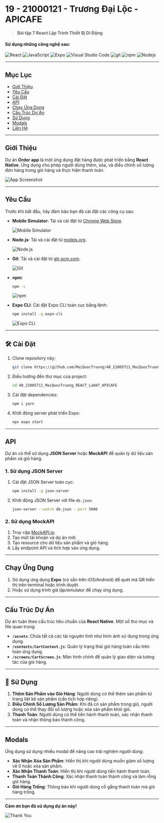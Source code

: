 
<h1> 19 - 21000121 - Trương Đại Lộc  - APICAFE</h1>

> **Bài tập 7 React Lập Trình Thiết Bị Di Động**
<h4>Sử dụng những công nghệ sau:</h4>
<p>
  <img alt="React" src="https://img.shields.io/badge/-React-45b8d8?style=flat-square&logo=react&logoColor=white" />
  <img alt="JavaScript" src="https://img.shields.io/badge/-JavaScript-F7DF1E?style=flat-square&logo=javascript&logoColor=white" />
  <img alt="Expo" src="https://img.shields.io/badge/-Expo-1B1F1B?style=flat-square&logo=expo&logoColor=white" />
  <img alt="Visual Studio Code" src="https://img.shields.io/badge/-Visual%20Studio%20Code-007ACC?style=flat-square&logo=visual-studio-code&logoColor=white" />
  <img alt="git" src="https://img.shields.io/badge/-Git-F05032?style=flat-square&logo=git&logoColor=white" />
  <img alt="npm" src="https://img.shields.io/badge/-NPM-CB3837?style=flat-square&logo=npm&logoColor=white" />
  <img alt="Nodejs" src="https://img.shields.io/badge/-Nodejs-43853d?style=flat-square&logo=Node.js&logoColor=white" />
</p>

---

## Mục Lục

- [Giới Thiệu](#giới-thiệu)
- [Yêu Cầu](#yêu-cầu)
- [Cài Đặt](#cài-đặt)
- [API](#api)
- [Chạy Ứng Dụng](#chạy-ứng-dụng)
- [Cấu Trúc Dự Án](#cấu-trúc-dự-án)
- [Sử Dụng](#sử-dụng)
- [Modals](#modals)
- [Liên Hệ](#liên-hệ)

---

## Giới Thiệu

Dự án **Order app** là một ứng dụng đặt hàng được phát triển bằng **React Native**. Ứng dụng cho phép người dùng thêm, xóa, và điều chỉnh số lượng đơn hàng trong giỏ hàng và thực hiện thanh toán.

![App Screenshot](./assets/demo/bai7cafe.gif)

---

## Yêu Cầu

Trước khi bắt đầu, hãy đảm bảo bạn đã cài đặt các công cụ sau:

- **Mobile Simulator**: Tải và cài đặt từ [Chrome Web Store](https://chromewebstore.google.com/detail/mobile-simulator-responsi/ckejmhbmlajgoklhgbapkiccekfoccmk).
  
  ![Mobile Simulator](https://lh3.googleusercontent.com/2j5aTV0zdY4-if24IerwQlyMyuzd4sEuWL116G5Aq3vhKT3FGX7FtQV7moRLS-P9qK23WhMVCxiHVH3CL1DJ8V04caQ=s1280-w1280-h800)

- **Node.js**: Tải và cài đặt từ [nodejs.org](https://nodejs.org/).

  ![Node.js](https://nodejs.org/static/images/logo.svg)

- **Git**: Tải và cài đặt từ [git-scm.com](https://git-scm.com/).

  ![Git](https://git-scm.com/images/logos/downloads/Git-Icon-1788C.png)
  
- **npm**:

    ```bash
    npm -v
    ```
  ![npm](https://upload.wikimedia.org/wikipedia/commons/thumb/d/db/Npm-logo.svg/1024px-Npm-logo.svg.png)
  
- **Expo CLI**: Cài đặt Expo CLI toàn cục bằng lệnh:

    ```bash
    npm install -g expo-cli
    ```

  ![Expo CLI](https://images.viblo.asia/full/7321932b-aeae-41c1-9978-89d4e9526472.png)

---

## 🛠️ Cài Đặt

1. Clone repository này:

    ```bash
    git clone https://github.com/MaiQuocTruong/40_21005711_MaiQuocTruong_REACT_Lab07_APICAFE.git
    ```

2. Điều hướng đến thư mục của project:

    ```bash
    cd 40_21005711_MaiQuocTruong_REACT_Lab07_APICAFE
    ```

3. Cài đặt dependencies:

    ```bash
    npm i yarn
    ```

4. Khởi động server phát triển Expo:

    ```bash
    npx expo start
    ```

---

## API

Dự án có thể sử dụng **JSON Server** hoặc **MockAPI** để quản lý dữ liệu sản phẩm và giỏ hàng.

### 1. Sử dụng JSON Server

1. Cài đặt JSON Server toàn cục:

    ```bash
    npm install -g json-server
    ```

2. Khởi động JSON Server với file `db.json`:

    ```bash
    json-server --watch db.json --port 5000
    ```

### 2. Sử dụng MockAPI

1. Truy cập [MockAPI.io](https://mockapi.io/).
2. Tạo một tài khoản và dự án mới.
3. Tạo resource cho dữ liệu sản phẩm và giỏ hàng.
4. Lấy endpoint API và tích hợp vào ứng dụng.

---

##  Chạy Ứng Dụng

1. Sử dụng ứng dụng **Expo** (có sẵn trên iOS/Android) để quét mã QR hiển thị trên terminal hoặc trình duyệt.
2. Hoặc sử dụng trình giả lập/emulator để chạy ứng dụng.

---

##  Cấu Trúc Dự Án

Dự án tuân theo cấu trúc tiêu chuẩn của **React Native**. Một số thư mục và file quan trọng:

- **`/assets`**: Chứa tất cả các tài nguyên tĩnh như hình ảnh sử dụng trong ứng dụng.
- **`/contexts/CartContext.js`**: Quản lý trạng thái giỏ hàng toàn cầu trên toàn ứng dụng.
- **`/screens/CartScreen.js`**: Màn hình chính để quản lý giao diện và tương tác của giỏ hàng.

---

## 🛒 Sử Dụng

1. **Thêm Sản Phẩm vào Giỏ Hàng**: Người dùng có thể thêm sản phẩm từ trang liệt kê sản phẩm (cần tích hợp riêng).
2. **Điều Chỉnh Số Lượng Sản Phẩm**: Khi đã có sản phẩm trong giỏ, người dùng có thể thay đổi số lượng hoặc xóa sản phẩm khỏi giỏ.
3. **Thanh Toán**: Người dùng có thể tiến hành thanh toán, xác nhận thanh toán và nhận thông báo thành công.

---

##  Modals

Ứng dụng sử dụng nhiều modal để nâng cao trải nghiệm người dùng:

- **Xác Nhận Xóa Sản Phẩm**: Hiển thị khi người dùng muốn giảm số lượng về 0 hoặc xóa sản phẩm.
- **Xác Nhận Thanh Toán**: Hiển thị khi người dùng tiến hành thanh toán.
- **Thanh Toán Thành Công**: Xác nhận thanh toán thành công và làm rỗng giỏ hàng.
- **Giỏ Hàng Trống**: Thông báo khi người dùng cố gắng thanh toán mà giỏ hàng trống.


---

**Cảm ơn bạn đã sử dụng dự án này!**

![Thank You](https://media2.giphy.com/media/v1.Y2lkPTc5MGI3NjExM2dtejc1bm1nNDJrdnU0ZW1zcTFkdzlpb3VrYWNoMXA3b2h4OThsbSZlcD12MV9pbnRlcm5hbF9naWZfYnlfaWQmY3Q9Zw/scZPhLqaVOM1qG4lT9/giphy.webp)
